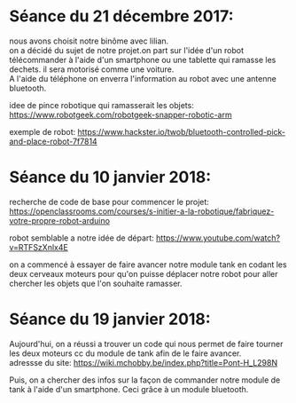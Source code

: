 # Séance du 21 décembre 2017:

nous avons choisit notre binôme avec lilian.  
on a décidé du sujet de notre projet.on part sur l'idée d'un robot télécommander à l'aide d'un smartphone ou une tablette qui ramasse les dechets. il sera motorisé comme une voiture.  
A l'aide du téléphone on enverra l'information au robot avec une antenne bluetooth.

idee de pince robotique qui ramasserait les objets:  
https://www.robotgeek.com/robotgeek-snapper-robotic-arm

exemple de robot:
https://www.hackster.io/twob/bluetooth-controlled-pick-and-place-robot-7f7814

# Séance du 10 janvier 2018:

recherche de code de base pour commencer le projet:
https://openclassrooms.com/courses/s-initier-a-la-robotique/fabriquez-votre-propre-robot-arduino

robot semblable a notre idée de départ:
https://www.youtube.com/watch?v=RTFSzXnlx4E

on a commencé à essayer de faire avancer notre module tank en codant les deux cerveaux moteurs pour qu'on puisse déplacer notre robot pour aller chercher les objets que l'on souhaite ramasser.


# Séance du 19 janvier 2018:

Aujourd'hui, on a réussi a trouver un code qui nous permet de faire tourner les deux moteurs cc du module de tank afin de le faire avancer.  
adressse du site: https://wiki.mchobby.be/index.php?title=Pont-H_L298N

Puis, on a chercher des infos sur la façon de commander notre module de tank à l'aide d'un smartphone. Ceci grâce à un module bluetooth.

